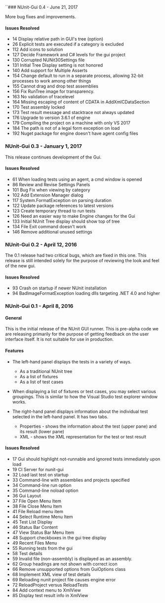 ``### ﻿NUnit-Gui 0.4 - June 21, 2017

More bug fixes and improvements.

#### Issues Resolved

 * 14     Display relative path in GUI's tree (option)
 * 26     Explicit tests are executed if a category is excluded
 * 112    Add icons to solution
 * 127    Decide Framework and C# levels for the gui project
 * 130    Corrupted NUNit30Settings file
 * 131    Initial Tree Display setting is not honored
 * 140    Add support for Multiple Asserts
 * 154    Change default to run in a separate process, allowing 32-bit processes to work among other things
 * 155    Cannot drag and drop test assemblies
 * 156    Fix RunTree image for transparency.
 * 163    No validation of tracelevel
 * 164    Missing escaping of content of CDATA in AddXmlCDataSection
 * 170    Test assembly locked
 * 173    Test result message and stacktrace not always updated
 * 176    Upgrade to version 3.6.1 of engine
 * 179    Compiling the project on a machine with only VS 2017
 * 184    The path is not of a legal form exception on load
 * 192    Nuget package for engine doesn't have agent config files

### ﻿NUnit-Gui 0.3 - January 1, 2017

This release continues development of the Gui.

#### Issues Resolved

 * 61     When loading tests using an agent, a cmd window is opened
 * 86     Review and Revise Settings Panels
 * 101    Bug Fix when viewing by category
 * 102    Add Extension Manager dialog
 * 117    System.FormatException on parsing duration
 * 122    Update package references to latest versions
 * 123    Create temporary thread to run tests
 * 126    Need an easier way to make Engine changes for the Gui
 * 133    Initial NUnit Tree display should show top of tree
 * 134    File Exit command doesn't work
 * 146    Remove additional unused settings

### NUnit-Gui 0.2 - April 12, 2016

The 0.1 release had two critical bugs, which are fixed in this one. This release is still intended solely for the purpose of reviewing the look and feel of the new gui.

#### Issues Resolved

 * 93 Crash on startup if newer NUnit installation
 * 94 BadImageFormatException loading dlls targeting .NET 4.0 and higher﻿

### NUnit-Gui 0.1 - April 8, 2016

#### General

This is the initial release of the NUnit GUI runner. This is pre-alpha code we are releasing
primarily for the purpose of getting feedback on the user interface itself. It is not suitable
for use in production.

#### Features

 * The left-hand panel displays the tests in a variety of ways.
   * As a traditional NUnit tree
   * As a list of fixtures
   * As a list of test cases

 * When displaying a list of fixtures or test cases, you may select various groupings. 
   This is similar to how the Visual Studio test explorer window works.

 * The right-hand panel displays information about the individual test selected in the 
   left-hand panel. It has two tabs.
   * Properties - shows the information about the test (upper pane) and its result (lower pane)
   * XML - shows the XML representation for the test or test result

#### Issues Resolved

 * 17 Gui should highlight not-runnable and ignored tests immediately upon load
 * 19 CI Server for nunit-gui
 * 32 Load last test on startup
 * 33 Command-line with assemblies and projects specified
 * 34 Command-line run option
 * 35 Command-line noload option
 * 36 Gui Layout
 * 37 File Open Menu Item
 * 38 File Close Menu Item
 * 41 File Reload menu item
 * 44 Select Runtime Menu Item
 * 45 Test List Display
 * 46 Status Bar Content
 * 47 View Status Bar Menu Item
 * 48 Support checkboxes in the gui tree display
 * 49 Recent Files Menu
 * 55 Running tests from the gui
 * 58 Test details
 * 59 Invalid file (non-assembly) is displayed as an assembly.
 * 62 Group headings are not shown with correct icon
 * 66 Remove unsupported options from GuiOptions class
 * 68 Implement XML view of test details
 * 69 Reloading nunit project file causes engine error
 * 72 ReloadProject versus ReloadTests
 * 84 Add context menu to XmlView
 * 85 Display test result info in XmlView
